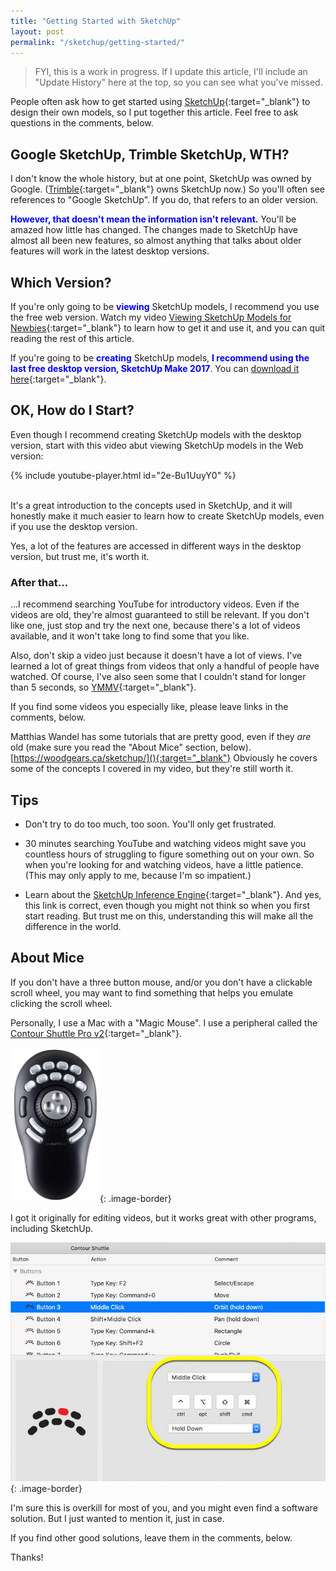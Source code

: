 ```yaml
---
title: "Getting Started with SketchUp"
layout: post
permalink: "/sketchup/getting-started/"
---
```

> FYI, this is a work in progress. If I update this article, I'll include an "Update History" here at the top, so you can see what you've missed.

People often ask how to get started using [SketchUp](https://www.sketchup.com/){:target="_blank"} to design their own models, so I put together this article. Feel free to ask questions in the comments, below.

## Google SketchUp, Trimble SketchUp, WTH?

I don't know the whole history, but at one point, SketchUp was owned by Google. ([Trimble](https://www.trimble.com/){:target="_blank"} owns SketchUp now.) So you'll often see references to "Google SketchUp". If you do, that refers to an older version.

<span style="color:blue">**However, that doesn't mean the information isn't relevant.**</span> You'll be amazed how little has changed. The changes made to SketchUp have almost all been new features, so almost anything that talks about older features will work in the latest desktop versions.

## Which Version?

If you're only going to be <span style="color:blue">**viewing**</span> SketchUp models, I recommend you use the free web version. Watch my video [Viewing SketchUp Models for Newbies](https://youtu.be/2e-Bu1UuyY0){:target="_blank"} to learn how to get it and use it, and you can quit reading the rest of this article.

If you're going to be <span style="color:blue">**creating**</span> SketchUp models, <span style="color:blue">**I recommend using the last free desktop version, SketchUp Make 2017**</span>. You can [download it here](https://www.sketchup.com/download/all){:target="_blank"}.

## OK, How do I Start?

Even though I recommend creating SketchUp models with the desktop version, start with this video abut viewing SketchUp models in the Web version:

{% include youtube-player.html id="2e-Bu1UuyY0" %}

<br/>
It's a great introduction to the concepts used in SketchUp, and it will honestly make it much easier to learn how to create SketchUp models, even if you use the desktop version.

Yes, a lot of the features are accessed in different ways in the desktop version, but trust me, it's worth it.

### After that...

...I recommend searching YouTube for introductory videos. Even if the videos are old, they're almost guaranteed to still be relevant. If you don't like one, just stop and try the next one, because there's a lot of videos available, and it won't take long to find some that you like.

Also, don't skip a video just because it doesn't have a lot of views. I've learned a lot of great things from videos that only a handful of people have watched. Of course, I've also seen some that I couldn't stand for longer than 5 seconds, so [YMMV](https://www.urbandictionary.com/define.php?term=ymmv){:target="_blank"}.

If you find some videos you especially like, please leave links in the comments, below.

Matthias Wandel has some tutorials that are pretty good, even if they *are* old (make sure you read the "About Mice" section, below). [https://woodgears.ca/sketchup/](){:target="_blank"} Obviously he covers some of the concepts I covered in my video, but they're still worth it.

## Tips

  * Don't try to do too much, too soon. You'll only get frustrated.

  * 30 minutes searching YouTube and watching videos might save you countless hours of struggling to figure something out on your own. So when you're looking for and watching videos, have a little patience. (This may only apply to me, because I'm so impatient.)

  * Learn about the [SketchUp Inference Engine](https://help.sketchup.com/en/sketchup/introducing-drawing-basics-and-concepts){:target="_blank"}. And yes, this link is correct, even though you might not think so when you first start reading. But trust me on this, understanding this will make all the difference in the world.

## About Mice

If you don't have a three button mouse, and/or you don't have a clickable scroll wheel, you may want to find something that helps you emulate clicking the scroll wheel.

Personally, I use a Mac with a "Magic Mouse". I use a peripheral called the [Contour Shuttle Pro v2](https://www.contourdesign.com/product/shuttle/){:target="_blank"}.

![](/sketchup/shuttleprov2.1.jpg){: .image-border}

I got it originally for editing videos, but it works great with other programs, including SketchUp.

![](/sketchup/shuttleprov2.2.jpg){: .image-border}

I'm sure this is overkill for most of you, and you might even find a software solution. But I just wanted to mention it, just in case.

If you find other good solutions, leave them in the comments, below.

Thanks!